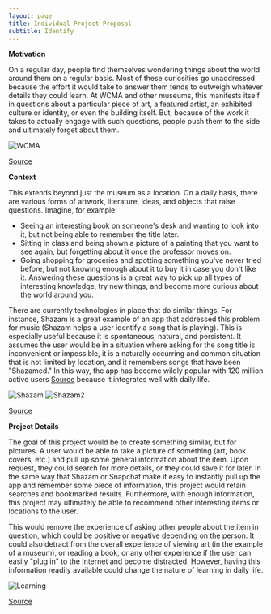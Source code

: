 ```yaml
---
layout: page
title: Individual Project Proposal
subtitle: Identify
---
```

**Motivation**

On a regular day, people find themselves wondering things about the world around them on a regular basis. Most of these curiosities go unaddressed because the effort it would take to answer them tends to outweigh whatever details they could learn. At WCMA and other museums, this manifests itself in questions about a particular piece of art, a featured artist, an exhibited culture or identity, or even the building itself.
But, because of the work it takes to actually engage with such questions, people push them to the side and ultimately forget about them.

![WCMA](https://wcma.williams.edu/files/2017/05/WCMA-Mar.-2017-Lex-and-Love-Meleko-Mokgosi-034-lpr-1.jpg)

[Source](https://wcma.williams.edu/news-item/lex-and-love-meleko-mokgosi/)

**Context**

This extends beyond just the museum as a location. On a daily basis, there are various forms of artwork, literature, ideas, and objects that raise questions. Imagine, for example:
- Seeing an interesting book on someone's desk and wanting to look into it, but not being able to remember the title later.
- Sitting in class and being shown a picture of a painting that you want to see again, but forgetting about it once the professor moves on.
- Going shopping for groceries and spotting something you've never tried before, but not knowing enough about it to buy it in case you don't like it.
Answering these questions is a great way to pick up all types of interesting knowledge, try new things, and become more curious about the world around you.

There are currently technologies in place that do similar things. For instance, Shazam is a great example of an app that addressed this problem for music (Shazam helps a user identify a song that is playing). This is especially useful because it is spontaneous, natural, and persistent. It assumes the user would be in a situation where asking for the song title is inconvenient or impossible, it is a naturally occurring and common situation that is not limited by location, and it remembers songs that have been "Shazamed." In this way, the app has become wildly popular with 120 million active users [Source](https://expandedramblings.com/index.php/shazam-statistics/) because it integrates well with daily life.

![Shazam](./shazam/shazam1.JPG)
![Shazam2](./shazam/shazam2.JPG)

[Source](https://expandedramblings.com/index.php/shazam-statistics/)

**Project Details**

The goal of this project would be to create something similar, but for pictures. A user would be able to take a picture of something (art, book covers, etc.) and pull up some general information about the item. Upon request, they could search for more details, or they could save it for later. In the same way that Shazam or Snapchat make it easy to instantly pull up the app and remember some piece of information, this project would retain searches and bookmarked results. Furthermore, with enough information, this project may ultimately be able to recommend other interesting items or locations to the user.

This would remove the experience of asking other people about the item in question, which could be positive or negative depending on the person. It could also detract from the overall experience of viewing art (in the example of a museum), or reading a book, or any other experience if the user can easily "plug in" to the Internet and become distracted. However, having this information readily available could change the nature of learning in daily life.

![Learning](https://www.nmbu.no/sites/default/files/styles/bildebanner_med_tekst/public/bannerbilde_cropped.png?itok=RU3IS6Zv)

[Source](https://www.nmbu.no/en/employees/learning-center)
